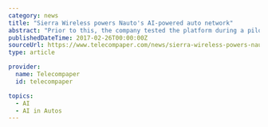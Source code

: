 ```yaml
---
category: news
title: "Sierra Wireless powers Nauto's AI-powered auto network"
abstract: "Prior to this, the company tested the platform during a pilot phase. Nauto is an integrated auto network, which includes a proprietary after-market dual-camera device, an AI-powered smart cloud and data services that can equip any vehicle or fleet with ..."
publishedDateTime: 2017-02-26T00:00:00Z
sourceUrl: https://www.telecompaper.com/news/sierra-wireless-powers-nautos-ai-powered-auto-network--1185507
type: article

provider:
  name: Telecompaper
  id: telecompaper

topics:
  - AI
  - AI in Autos
---
```

